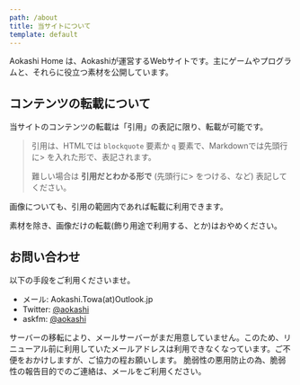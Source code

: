 ```yaml
---
path: /about
title: 当サイトについて
template: default
---
```


Aokashi Home は、Aokashiが運営するWebサイトです。主にゲームやプログラムと、それらに役立つ素材を公開しています。

## コンテンツの転載について

当サイトのコンテンツの転載は「引用」の表記に限り、転載が可能です。

> 引用は、HTMLでは `blockquote` 要素か `q` 要素で、Markdownでは先頭行に> を入れた形で、表記されます。
>
> 難しい場合は **引用だとわかる形で** (先頭行に> をつける、など) 表記してください。

画像についても、引用の範囲内であれば転載に利用できます。

<danger-note>
素材を除き、画像だけの転載(飾り用途で利用する、とか)はおやめください。
</danger-note>

## お問い合わせ

以下の手段をご利用くださいませ。

 - メール: Aokashi.Towa(at)Outlook.jp
 - Twitter: [@aokashi](https://twitter.com/aokashi)
 - askfm: [@aokashi](https://ask.fm/aokashi)

<warning-note>
サーバーの移転により、メールサーバーがまだ用意していません。このため、リニューアル前に利用していたメールアドレスは利用できなくなっています。ご不便をおかけしますが、ご協力の程お願いします。
</warning-note>

<danger-note>
脆弱性の悪用防止の為、脆弱性の報告目的でのご連絡は、メールをご利用ください。
</danger-note>
